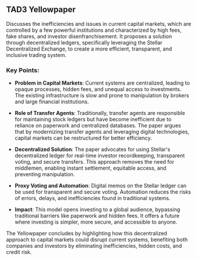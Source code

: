 ## TAD3 Yellowpaper

Discusses the inefficiencies and issues in current capital markets, which are controlled by a few powerful institutions and characterized by high fees, fake shares, and investor disenfranchisement. It proposes a solution through decentralized ledgers, specifically leveraging the Stellar Decentralized Exchange, to create a more efficient, transparent, and inclusive trading system.

### Key Points:
- **Problem in Capital Markets**: Current systems are centralized, leading to opaque processes, hidden fees, and unequal access to investments. The existing infrastructure is slow and prone to manipulation by brokers and large financial institutions.
  
- **Role of Transfer Agents**: Traditionally, transfer agents are responsible for maintaining stock ledgers but have become inefficient due to reliance on paperwork and centralized databases. The paper argues that by modernizing transfer agents and leveraging digital technologies, capital markets can be restructured for better efficiency.

- **Decentralized Solution**: The paper advocates for using Stellar's decentralized ledger for real-time investor recordkeeping, transparent voting, and secure transfers. This approach removes the need for middlemen, enabling instant settlement, equitable access, and preventing manipulation.

- **Proxy Voting and Automation**: Digital memos on the Stellar ledger can be used for transparent and secure voting. Automation reduces the risks of errors, delays, and inefficiencies found in traditional systems.

- **Impact**: This model opens investing to a global audience, bypassing traditional barriers like paperwork and hidden fees. It offers a future where investing is simpler, more secure, and accessible to anyone.

The Yellowpaper concludes by highlighting how this decentralized approach to capital markets could disrupt current systems, benefiting both companies and investors by eliminating inefficiencies, hidden costs, and credit risk.
